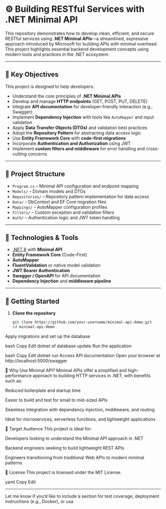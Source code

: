 # ⚙️ Building RESTful Services with .NET Minimal API

This repository demonstrates how to develop clean, efficient, and secure RESTful services using **.NET Minimal APIs**—a streamlined, expressive approach introduced by Microsoft for building APIs with minimal overhead. This project highlights essential backend development concepts using modern tools and practices in the .NET ecosystem.

---

## 📘 Key Objectives

This project is designed to help developers:

- Understand the core principles of **.NET Minimal APIs**
- Develop and manage **HTTP endpoints** (GET, POST, PUT, DELETE)
- Integrate **API documentation** for developer-friendly interaction (e.g., Swagger)
- Implement **Dependency Injection** with tools like `AutoMapper` and input validation
- Apply **Data Transfer Objects (DTOs)** and validation best practices
- Adopt the **Repository Pattern** for abstracting data access logic
- Use **Entity Framework Core** with **code-first migrations**
- Incorporate **Authentication and Authorization** using JWT
- Implement **custom filters and middleware** for error handling and cross-cutting concerns

---

## 🧱 Project Structure

- `Program.cs` – Minimal API configuration and endpoint mapping  
- `Models/` – Domain models and DTOs  
- `Repositories/` – Repository pattern implementation for data access  
- `Data/` – DbContext and EF Core migration files  
- `Mappings/` – AutoMapper configuration profiles  
- `Filters/` – Custom exception and validation filters  
- `Auth/` – Authentication logic and JWT token handling

---

## 🧰 Technologies & Tools

- [.NET 8](https://dotnet.microsoft.com/) with **Minimal API**
- **Entity Framework Core** (Code-First)
- **AutoMapper**
- **FluentValidation** or native model validation
- **JWT Bearer Authentication**
- **Swagger / OpenAPI** for API documentation
- **Dependency Injection** and **middleware pipeline**

---

## 🚀 Getting Started

1. **Clone the repository**
   ```bash
   git clone https://github.com/your-username/minimal-api-demo.git
   cd minimal-api-demo
Apply migrations and set up the database

bash
Copy
Edit
dotnet ef database update
Run the application

bash
Copy
Edit
dotnet run
Access API documentation
Open your browser at http://localhost:5000/swagger

💬 Why Use Minimal API?
Minimal APIs offer a simplified and high-performance approach to building HTTP services in .NET, with benefits such as:

Reduced boilerplate and startup time

Easier to build and test for small to mid-sized APIs

Seamless integration with dependency injection, middleware, and routing

Ideal for microservices, serverless functions, and lightweight applications

👤 Target Audience
This project is ideal for:

Developers looking to understand the Minimal API approach in .NET

Backend engineers seeking to build lightweight REST APIs

Engineers transitioning from traditional Web APIs to modern minimal patterns

📄 License
This project is licensed under the MIT License.

yaml
Copy
Edit

---

Let me know if you’d like to include a section for test coverage, deployment instructions (e.g., Docker), or usa
